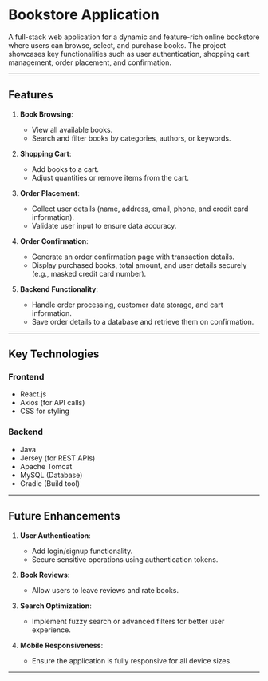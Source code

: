 # Bookstore Application

A full-stack web application for a dynamic and feature-rich online bookstore where users can browse, select, and purchase books. The project showcases key functionalities such as user authentication, shopping cart management, order placement, and confirmation.

---

## Features

1. **Book Browsing**:
   - View all available books.
   - Search and filter books by categories, authors, or keywords.

2. **Shopping Cart**:
   - Add books to a cart.
   - Adjust quantities or remove items from the cart.

3. **Order Placement**:
   - Collect user details (name, address, email, phone, and credit card information).
   - Validate user input to ensure data accuracy.

4. **Order Confirmation**:
   - Generate an order confirmation page with transaction details.
   - Display purchased books, total amount, and user details securely (e.g., masked credit card number).

5. **Backend Functionality**:
   - Handle order processing, customer data storage, and cart information.
   - Save order details to a database and retrieve them on confirmation.

---

## Key Technologies

### Frontend
- React.js
- Axios (for API calls)
- CSS for styling

### Backend
- Java
- Jersey (for REST APIs)
- Apache Tomcat
- MySQL (Database)
- Gradle (Build tool)

---

## Future Enhancements

1. **User Authentication**:
   - Add login/signup functionality.
   - Secure sensitive operations using authentication tokens.

2. **Book Reviews**:
   - Allow users to leave reviews and rate books.

3. **Search Optimization**:
   - Implement fuzzy search or advanced filters for better user experience.

4. **Mobile Responsiveness**:
   - Ensure the application is fully responsive for all device sizes.

---

